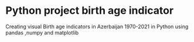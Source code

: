 # Python project birth age indicator
Creating visual Birth age indicators in Azerbaijan 1970-2021 in Python using pandas ,numpy and matplotlib
